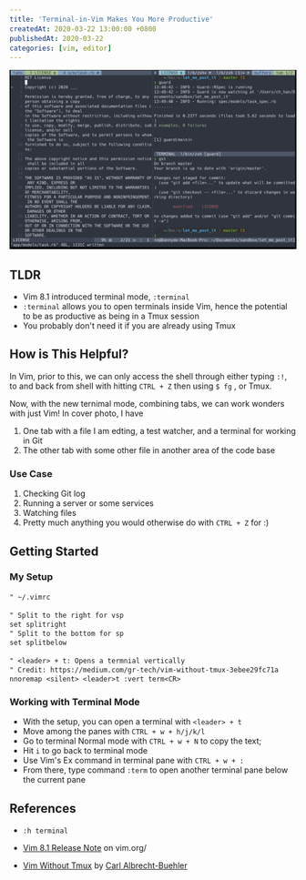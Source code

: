 ```yaml
---
title: 'Terminal-in-Vim Makes You More Productive'
createdAt: 2020-03-22 13:00:00 +0800
publishedAt: 2020-03-22
categories: [vim, editor]
---
```


![Terminal mode in Vim](/assets/images/vim8-terminal/1.png)

## TLDR

- Vim 8.1 introduced terminal mode, `:terminal`
- `:terminal` allows you to open terminals inside Vim, hence the potential to be as productive as being in a Tmux session
- You probably don't need it if you are already using Tmux

## How is This Helpful?

In Vim, prior to this, we can only access the shell through either typing `:!`, to and back from shell with hitting `CTRL + Z` then using `$ fg` , or Tmux.

Now, with the new ternimal mode, combining tabs, we can work wonders with just Vim! In cover photo, I have

1. One tab with a file I am edting, a test watcher, and a terminal for working in Git
2. The other tab with some other file in another area of the code base

### Use Case

1. Checking Git log
2. Running a server or some services
3. Watching files
4. Pretty much anything you would otherwise do with `CTRL + Z` for :)

## Getting Started

### My Setup

```vim
" ~/.vimrc

" Split to the right for vsp
set splitright
" Split to the bottom for sp
set splitbelow

" <leader> + t: Opens a termnial vertically
" Credit: https://medium.com/gr-tech/vim-without-tmux-3ebee29fc71a
nnoremap <silent> <leader>t :vert term<CR>
```

### Working with Terminal Mode

- With the setup, you can open a terminal with `<leader> + t`
- Move among the panes with `CTRL + w + h/j/k/l`
- Go to terminal Normal mode with `CTRL + w + N` to copy the text;
- Hit `i` to go back to terminal mode
- Use Vim's Ex command in terminal pane with `CTRL + w + :`
- From there, type command `:term` to open another terminal pane below the current pane

## References

- `:h terminal`

- [Vim 8.1 Release Note](https://www.vim.org/vim-8.1-released.php) on vim.org/

- [Vim Without Tmux](https://medium.com/gr-tech/vim-without-tmux-3ebee29fc71a) by [Carl Albrecht-Buehler](https://medium.com/@dinobuehler)
